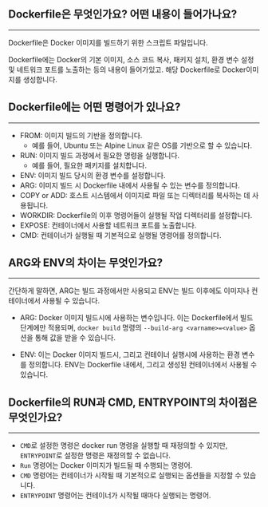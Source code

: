 ## Dockerfile은 무엇인가요? 어떤 내용이 들어가나요?

---

Dockerfile은 Docker 이미지를 빌드하기 위한 스크립트 파일입니다.

Dockerfile에는 Docker의 기본 이미지, 소스 코드 복사, 패키지 설치, 환경 변수 설정 및 네트워크 포트를 노출하는 등의 내용이 들어가있고. 해당 Dockerfile로 Docker이미지를 생성합니다.

## Dockerfile에는 어떤 명령어가 있나요?

---

- FROM: 이미지 빌드의 기반을 정의합니다.
  - 예를 들어, Ubuntu 또는 Alpine Linux 같은 OS를 기반으로 할 수 있습니다.
- RUN: 이미지 빌드 과정에서 필요한 명령을 실행합니다.
  - 예를 들어, 필요한 패키지를 설치합니다.
- ENV: 이미지 빌드 당시의 환경 변수를 설정합니다.
- ARG: 이미지 빌드 시 Dockerfile 내에서 사용될 수 있는 변수를 정의합니다.
- COPY or ADD: 호스트 시스템에서 이미지로 파일 또는 디렉터리를 복사하는 데 사용됩니다.
- WORKDIR: Dockerfile의 이후 명령어들이 실행될 작업 디렉터리를 설정합니다.
- EXPOSE: 컨테이너에서 사용할 네트워크 포트를 노출합니다.
- CMD: 컨테이너가 실행될 때 기본적으로 실행될 명령어를 정의합니다.

## ARG와 ENV의 차이는 무엇인가요?

---

간단하게 말하면, ARG는 빌드 과정에서만 사용되고 ENV는 빌드 이후에도 이미지나 컨테이너에서 사용될 수 있습니다.

- ARG: Docker 이미지 빌드시에 사용하는 변수입니다. 이는 Dockerfile에서 빌드 단계에만 적용되며, `docker build` 명령의 `--build-arg <varname>=<value>` 옵션을 통해 값을 받을 수 있습니다.

- ENV: 이는 Docker 이미지 빌드시, 그리고 컨테이너 실행시에 사용하는 환경 변수를 정의합니다. ENV는 Dockerfile 내에서, 그리고 생성된 컨테이너에서 사용될 수 있습니다.

## Dockerfile의 RUN과 CMD, ENTRYPOINT의 차이점은 무엇인가요?

---

- `CMD`로 설정한 명령은 docker run 명령을 실행할 때 재정의할 수 있지만, `ENTRYPOINT`로 설정한 명령은 재정의할 수 없습니다.
- `Run` 명령어는 Docker 이미지가 빌드될 때 수행되는 명령어.
- `CMD` 명령어는 컨테이너가 시작될 때 기본적으로 실행되는 옵션들을 지정할 수 있습니다.
- `ENTRYPOINT` 명령어는 컨테이너가 시작될 때마다 실행되는 명령어.
